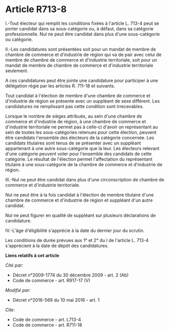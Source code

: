 # Article R713-8

I.-Tout électeur qui remplit les conditions fixées à l'article L. 713-4 peut se porter candidat dans sa sous-catégorie ou, à
défaut, dans sa catégorie professionnelle. Nul ne peut être candidat dans plus d'une sous-catégorie ou catégorie. 

II.-Les candidatures sont présentées soit pour un mandat de membre de chambre de commerce et d'industrie de région qui va de
pair avec celui de membre de chambre de commerce et d'industrie territoriale, soit pour un mandat de membre de chambre de
commerce et d'industrie territoriale seulement.

A ces candidatures peut être jointe une candidature pour participer à une délégation régie par les articles R. 711-18 et
suivants. 

Tout candidat à l'élection de membre d'une chambre de commerce et d'industrie de région se présente avec un suppléant de sexe
différent. Les candidatures ne remplissant pas cette condition sont irrecevables.

Lorsque le nombre de sièges attribués, au sein d'une chambre de commerce et d'industrie de région, à une chambre de commerce
et d'industrie territoriale ne permet pas à celle-ci d'avoir un représentant au sein de toutes les sous-catégories retenues
pour cette élection, peuvent être candidats l'ensemble des électeurs de la catégorie concernée. Les candidats titulaires sont
tenus de se présenter avec un suppléant appartenant à une autre sous-catégorie que la leur. Les électeurs relevant d'une
catégorie peuvent voter pour l'ensemble des candidats de cette catégorie. Le résultat de l'élection permet l'affectation du
représentant titulaire à une sous-catégorie de la chambre de commerce et d'industrie de région. 

III.-Nul ne peut être candidat dans plus d'une circonscription de chambre de commerce et d'industrie territoriale. 

Nul ne peut être à la fois candidat à l'élection de membre titulaire d'une chambre de commerce et d'industrie de région et
suppléant d'un autre candidat. 

Nul ne peut figurer en qualité de suppléant sur plusieurs déclarations de candidature. 

IV.-L'âge d'éligibilité s'apprécie à la date du dernier jour du scrutin. 

Les conditions de durée prévues aux 1° et 2° du I de l'article L. 713-4 s'apprécient à la date de dépôt des candidatures.

**Liens relatifs à cet article**

_Cité par_:

  - Décret n°2009-1774 du 30 décembre 2009 - art. 2 (Ab)
  - Code de commerce - art. R917-17 (V)

_Modifié par_:

  - Décret n°2016-569 du 10 mai 2016 - art. 1

_Cite_:

  - Code de commerce - art. L713-4
  - Code de commerce - art. R711-18
